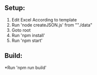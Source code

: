 ## Setup:

1. Edit Excel According to template
2. Run 'node createJSON.js' from ""./data"
3. Goto root
4. Run 'npm install'
5. Run 'npm start'

## Build:
*Run 'npm run build'
